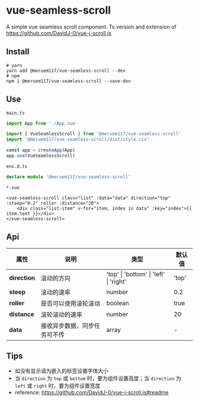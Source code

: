 # vue-seamless-scroll

A simple vue seamless scroll component. Ts version and extension of https://github.com/DavidJ-0/vue-j-scroll.js



## Install

```shell
# yarn
yarn add @meruem117/vue-seamless-scroll --dev
# npm
npm i @meruem117/vue-seamless-scroll --save-dev
```



## Use

`main.ts`

```ts
import App from './App.vue'

import { VueSeamlessScroll } from '@meruem117/vue-seamless-scroll'
import '@meruem117/vue-seamless-scroll/dist/style.css'

const app = createApp(App)
app.use(VueSeamlessScroll)
```



`env.d.ts`

```ts
declare module '@meruem117/vue-seamless-scroll'
```



`*.vue`

```vue
<vue-seamless-scroll class="list" :data="data" direction="top" :steep="0.2" roller :distance="20">
    <div class="list-item" v-for="item, index in data" :key="index">{{ item.text }}</div>
</vue-seamless-scroll>
```



## Api

| 属性          | 说明                         | 类型                                   | 默认值 |
| ------------- | ---------------------------- | -------------------------------------- | ------ |
| **direction** | 滚动的方向                   | 'top' \| 'bottom' \| 'left' \| 'right' | 'top'  |
| **steep**     | 滚动的速率                   | number                                 | 0.2    |
| **roller**    | 是否可以使用滚轮滚动         | boolean                                | true   |
| **distance**  | 滚轮滚动的速率               | number                                 | 20     |
| **data**      | 接收异步数据，同步任务可不传 | array                                  | -      |



## Tips

- 如没有显示请为嵌入的标签设置字体大小
- 当 `direction` 为 `top` 或 `bottom` 时，要为组件设置高度；当 `direction` 为 `left` 或 `right` 时，要为组件设置宽度
- reference: https://github.com/DavidJ-0/vue-j-scroll.js#readme

